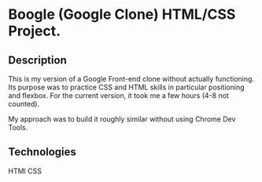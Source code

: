 # Boogle (Google Clone) HTML/CSS Project.

## Description
This is my version of a Google Front-end clone without actually functioning.
Its purpose was to practice CSS and HTML skills in particular positioning and flexbox.
For the current version, it took me a few hours (4-8 not counted). 

My approach was to build it roughly similar without using Chrome Dev Tools.

## Technologies

HTMl
CSS
